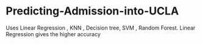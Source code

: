# Predicting-Admission-into-UCLA

Uses Linear Regression , KNN , Decision tree, SVM , Random Forest.
Linear Regression gives the higher accuracy
